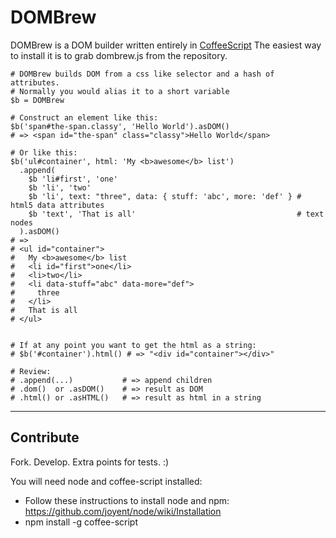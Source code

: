# DOMBrew

DOMBrew is a DOM builder written entirely in [CoffeeScript](http://jashkenas.github.com/coffee-script/)
The easiest way to install it is to grab dombrew.js from the repository.

    # DOMBrew builds DOM from a css like selector and a hash of attributes.
    # Normally you would alias it to a short variable
    $b = DOMBrew

    # Construct an element like this:
    $b('span#the-span.classy', 'Hello World').asDOM()
    # => <span id="the-span" class="classy">Hello World</span>

    # Or like this:
    $b('ul#container', html: 'My <b>awesome</b> list')
      .append(
        $b 'li#first', 'one'
        $b 'li', 'two'
        $b 'li', text: "three", data: { stuff: 'abc', more: 'def' } # html5 data attributes
        $b 'text', 'That is all'                                    # text nodes
      ).asDOM()
    # =>
    # <ul id=​"container">​
    #   My <b>​awesome​</b>​ list
    #   <li id="first">​one​</li>​
    #   <li>​two​</li>​
    #   <li data-stuff=​"abc" data-more=​"def">
    #     ​three
    #   ​</li>​
    #   That is all
    # </ul>​


    # If at any point you want to get the html as a string:
    # $b('#container').html() # => "<div id="container"></div>"

    # Review:
    # .append(...)           # => append children
    # .dom()  or .asDOM()    # => result as DOM
    # .html() or .asHTML()   # => result as html in a string

---
## Contribute

Fork. Develop. Extra points for tests. :)

You will need node and coffee-script installed:

* Follow these instructions to install node and npm: https://github.com/joyent/node/wiki/Installation
* npm install -g coffee-script
